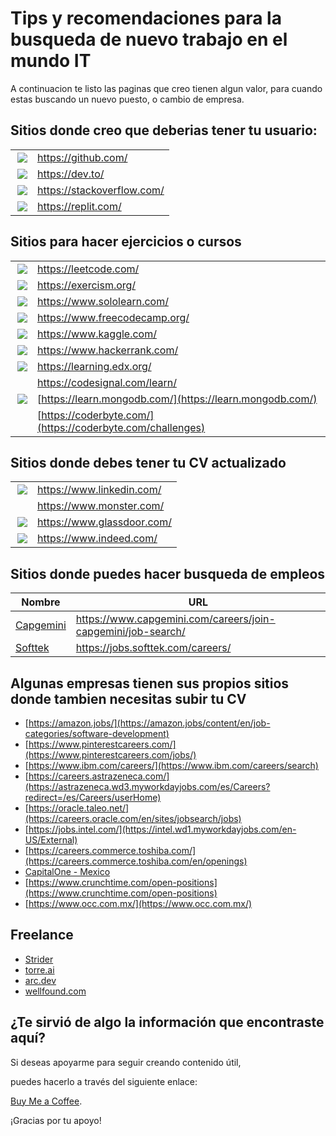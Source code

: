# Tips y recomendaciones para la busqueda de nuevo trabajo en el mundo IT

A continuacion te listo las paginas que creo tienen algun valor, para cuando estas buscando un nuevo puesto, o cambio de empresa.

## Sitios donde creo que deberias tener tu usuario:
|   |   |
| -------- | ------- |
| <a href="https://github.com/"><img align="right" src="https://img.shields.io/badge/GitHub-100000?style=for-the-badge&logo=github&logoColor=white" /></a>  | https://github.com/   |
| <a href="https://dev.to/"><img align="right" src="https://img.shields.io/badge/dev.to-0A0A0A?style=for-the-badge&logo=devdotto&logoColor=white" /></a> | https://dev.to/ |
| <a href="https://stackoverflow.com/"><img align="right" src="https://img.shields.io/badge/Stack_Overflow-FE7A16?style=for-the-badge&logo=stack-overflow&logoColor=white" /></a>    | https://stackoverflow.com/   |
| <a href="https://replit.com/"><img align="right" src="https://img.shields.io/badge/replit-667881?style=for-the-badge&logo=replit&logoColor=white" /></a>    | https://replit.com/     |


## Sitios para hacer ejercicios o cursos

|   |   |
| -------- | ------- |
| <a href="https://leetcode.com/"><img align="right" src="https://img.shields.io/badge/-LeetCode-FFA116?style=for-the-badge&logo=LeetCode&logoColor=black" /></a>    |https://leetcode.com/ |
| <a href="https://exercism.org/"><img align="right" src="https://img.shields.io/badge/Exercism-009CAB?style=for-the-badge&logo=exercism&logoColor=white" /></a>    |https://exercism.org/ |
| <a href="https://www.sololearn.com/"><img align="right" src="https://img.shields.io/badge/-Sololearn-3a464b?style=for-the-badge&logo=Sololearn&logoColor=white" /></a>    |https://www.sololearn.com/ |
| <a href="https://www.freecodecamp.org/"><img align="right" src="https://img.shields.io/badge/freecodecamp-27273D?style=for-the-badge&logo=freecodecamp&logoColor=white" /></a>    |https://www.freecodecamp.org/ |
| <a href="https://www.kaggle.com/"><img align="right" src="https://img.shields.io/badge/Kaggle-20BEFF?style=for-the-badge&logo=Kaggle&logoColor=white" /></a>    |https://www.kaggle.com/ |
| <a href="https://www.hackerrank.com/"><img align="right" src="https://img.shields.io/badge/-Hackerrank-2EC866?style=for-the-badge&logo=HackerRank&logoColor=white" /></a>    |https://www.hackerrank.com/ |
| <a href="https://learning.edx.org/"><img align="right" src="https://img.shields.io/badge/Edx-193A3E?style=for-the-badge&logo=edx&logoColor=white" /></a>    |https://learning.edx.org/ |
|   |  https://codesignal.com/learn/ |
|  <a href="https://learn.mongodb.com/"><img align="right" src="https://img.shields.io/badge/MongoDB-%234ea94b.svg?style=for-the-badge&logo=mongodb&logoColor=white" /></a>     |  [https://learn.mongodb.com/](https://learn.mongodb.com/) |
|  | [https://coderbyte.com/](https://coderbyte.com/challenges) |


## Sitios donde debes tener tu CV actualizado

|   |   |
| -------- | ------- |
| <a href="https://www.linkedin.com/"><img align="right" src="https://img.shields.io/badge/LinkedIn-0077B5?style=for-the-badge&logo=linkedin&logoColor=white" /></a>  |   https://www.linkedin.com/ |
| <!--a href="https://www.monster.com/"><img align="right" src="" /></a-->  |   https://www.monster.com/ |
| <a href="https://www.glassdoor.com/"><img align="right" src="https://img.shields.io/badge/Glassdoor-00A162?style=for-the-badge&logo=Glassdoor&logoColor=white" /></a>  |   https://www.glassdoor.com/ |
| <a href="https://www.indeed.com/"><img align="right" src="https://img.shields.io/badge/indeed-003A9B?style=for-the-badge&logo=indeed&logoColor=white" /></a>  |   https://www.indeed.com/ |


## Sitios donde puedes hacer busqueda de empleos

| Nombre  | URL  |
| -------- | ------- |
| [Capgemini](https://www.capgemini.com/careers/join-capgemini/job-search/) |   https://www.capgemini.com/careers/join-capgemini/job-search/ |
| [Softtek](https://jobs.softtek.com/careers/) | https://jobs.softtek.com/careers/ |


## Algunas empresas tienen sus propios sitios donde tambien necesitas subir tu CV

+ [https://amazon.jobs/](https://amazon.jobs/content/en/job-categories/software-development) 
+ [https://www.pinterestcareers.com/](https://www.pinterestcareers.com/jobs/)
+ [https://www.ibm.com/careers/](https://www.ibm.com/careers/search)
+ [https://careers.astrazeneca.com/](https://astrazeneca.wd3.myworkdayjobs.com/es/Careers?redirect=/es/Careers/userHome)
+ [https://oracle.taleo.net/](https://careers.oracle.com/en/sites/jobsearch/jobs) 
+ [https://jobs.intel.com/](https://intel.wd1.myworkdayjobs.com/en-US/External)
+ [https://careers.commerce.toshiba.com/](https://careers.commerce.toshiba.com/en/openings)
+ [CapitalOne - Mexico](https://capitalone.wd12.myworkdayjobs.com/en-US/Capital_One?redirect=/en-US/Capital_One/userHome) 
+ [https://www.crunchtime.com/open-positions](https://www.crunchtime.com/open-positions)
+ [https://www.occ.com.mx/](https://www.occ.com.mx/)


## Freelance 
+ [Strider](https://app.onstrider.com/r/josefrancisco_qq0p1b)
+ [torre.ai](https://torre.ai)
+ [arc.dev](https://arc.dev/)
+ [wellfound.com](https://wellfound.com/jobs)


##  ¿Te sirvió de algo la información que encontraste aquí? 
Si deseas apoyarme para seguir creando contenido útil,

puedes hacerlo a través del siguiente enlace: 

[Buy Me a Coffee](https://coff.ee/frantizek). 



¡Gracias por tu apoyo!

